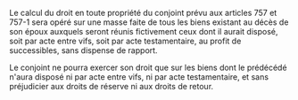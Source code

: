 Le calcul du droit en toute propriété du conjoint prévu aux articles 757 et 757-1 sera opéré sur une masse faite de tous les biens existant au décès de son époux auxquels seront réunis fictivement ceux dont il aurait disposé, soit par acte entre vifs, soit par acte testamentaire, au profit de successibles, sans dispense de rapport.

Le conjoint ne pourra exercer son droit que sur les biens dont le prédécédé n'aura disposé ni par acte entre vifs, ni par acte testamentaire, et sans préjudicier aux droits de réserve ni aux droits de retour.
